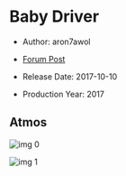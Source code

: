 # Baby Driver

* Author: aron7awol

* [Forum Post](https://www.avsforum.com/threads/bass-eq-for-filtered-movies.2995212/post-56745942)

* Release Date: 2017-10-10
* Production Year: 2017

## Atmos

![img 0](https://i.imgur.com/ASClVy7.jpg)

![img 1](https://i.imgur.com/gOj9VIH.jpg)

